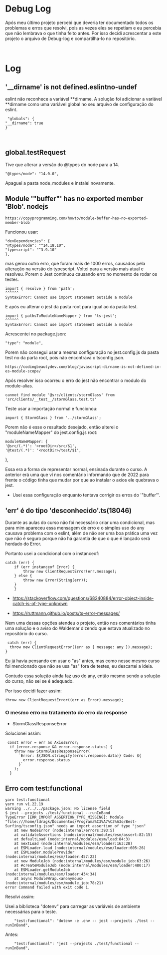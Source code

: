 # Debug Log

Após meu último projeto percebi que deveria ter documentado todos os problemas e erros que resolvi, pois as vezes eles se repetiam e eu percebia que não lembrava o que tinha feito antes.
Por isso decidi acrescentar a este projeto o arquivo de Debug-log e compartilha-lo no repositório.

<br>

# Log

## '\_\_dirname' is not defined.eslintno-undef

eslint não reconhece a variável **dirname. A solução foi adicionar a variável **dirname como uma variável global no seu arquivo de configuração do eslint.

     "globals": {
    "__dirname": true
    }

<br>

## global.testRequest

Tive que alterar a versão do @types do node para a 14.

    "@types/node": "14.0.0",

Apaguei a pasta node_modules e instalei novamente.

## Module '"buffer"' has no exported member 'Blob'. nodejs

    https://copyprogramming.com/howto/module-buffer-has-no-exported-member-blob

Funcionou usar:

    "devDependencies": {
    "@types/node": "^14.18.10",
    "typescript": "^3.9.10"
    },

mas gerou outro erro, que foram mais de 1000 erros, causados pela alteração na versão do typescript.
Voltei para a versão mais atual e resolveu.
Porem o Jest continuou causando erro no momento de rodar os testes.

    import { resolve } from 'path';
    ^^^^^^
    SyntaxError: Cannot use import statement outside a module

E após eu alterar o jest da pasta root para igual ao da pasta test.

    import { pathsToModuleNameMapper } from 'ts-jest';
    ^^^^^^
    SyntaxError: Cannot use import statement outside a module

Acrescentei no package.json:

    "type": "module",

Porem não consegui usar a mesma configuração no jest.config.js da pasta test no da parta root, pois não encontrava o tsconfig.json.

    https://codingbeautydev.com/blog/javascript-dirname-is-not-defined-in-es-module-scope/

Após resolver isso ocorreu o erro do jest não encontrar o modulo do module-alias.

    cannot find module '@src/clients/stormGlass' from 'src/clients/__test__/stormGlass.test.ts'

Teste usar a importação normal e funcionou:

    import { StormGlass } from '../stormGlass';

Porem não é esse o resultado desejado, então alterei o "moduleNameMapper" do
jest.config.js root:

    moduleNameMapper: {
    '@src/(.*)': '<rootDir>/src/$1',
    '@test/(.*)': '<rootDir>/test/$1',

},

Essa era a forma de representar normal, ensinada durante o curso. A anterior erá uma que ví nos comentário informando que de 2022 para frente o código tinha que mudar por que ao instalar o axios ele quebrava o jest.

- Usei essa configuração enquanto tentava corrigir os erros do '"buffer"'.

## 'err' é do tipo 'desconhecido'.ts(18046)

Durante as aulas do curso não foi necessário criar uma condicional, mas para mim apareceu essa mensagem de erro e o simples uso do any causava problema com o eslint, além de não ser uma boa prática uma vez que não é seguro porque não há garantia de que o que é lançado será herdado do Error.

Portanto usei a condicional com o instanceof:

    catch (err) {
        if (err instanceof Error) {
            throw new ClientRequestError(err.message);
        } else {
            throw new Error(String(err));
        }
        }

- https://stackoverflow.com/questions/68240884/error-object-inside-catch-is-of-type-unknown

- https://ruttmann.github.io/posts/ts-error-messages/

Nem uma dessas opções atendeu o projeto, então nos comentários tinha uma solução e o aviso do Waldemar dizendo que estava atualizado no repositório do curso. 

     catch (err) {           
      throw new ClientRequestError((err as { message: any }).message);
    }

Eu já havia pensando em usar o "as" antes, mas como nesse mesmo curso foi mencionado que não se usa "as" fora de testes, eu descartei a ideia. 

Contudo essa solução ainda faz uso do any, então mesmo sendo a solução do curso, não sei se é adequado.

Por isso decidi fazer assim: 

    throw new ClientRequestError((err as Error).message);

### O mesmo erro no tratamento do erro da response

- StormGlassResponseError

Solucionei assim:

     const error = err as AxiosError;
      if (error.response && error.response.status) {
        throw new StormGlassResponseError(
          `Error: ${JSON.stringify(error.response.data)} Code: ${
            error.response.status
          }`
        );
      }


## Erro com test:functional

    yarn test:functional
    yarn run v1.22.19
    warning ../../../package.json: No license field
    $ jest --projects ./test/functional --runInBand
    TypeError [ERR_IMPORT_ASSERTION_TYPE_MISSING]: Module "file:///home/ldragk/Documentos/Programa%C3%A7%C3%A3o/Best-Surfing/tsconfig.json" needs an import assertion of type "json"
        at new NodeError (node:internal/errors:393:5)
        at validateAssertions (node:internal/modules/esm/assert:82:15)
        at defaultLoad (node:internal/modules/esm/load:84:3)
        at nextLoad (node:internal/modules/esm/loader:163:28)
        at ESMLoader.load (node:internal/modules/esm/loader:605:26)
        at ESMLoader.moduleProvider (node:internal/modules/esm/loader:457:22)
        at new ModuleJob (node:internal/modules/esm/module_job:63:26)
        at #createModuleJob (node:internal/modules/esm/loader:480:17)
        at ESMLoader.getModuleJob (node:internal/modules/esm/loader:434:34)
        at async ModuleWrap.<anonymous> (node:internal/modules/esm/module_job:78:21)
    error Command failed with exit code 1.

Resolvi assim: 

Usei a biblioteca "dotenv" para carregar as variáveis de ambiente necessárias para o teste. 

        "test:functional": "dotenv -e .env -- jest --projects ./test --runInBand",

Antes: 

        "test:functional": "jest --projects ./test/functional --runInBand",
